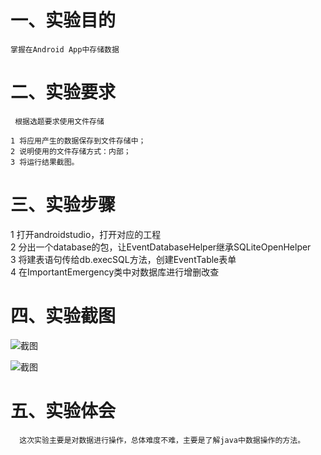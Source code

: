 # 一、实验目的
    掌握在Android App中存储数据

# 二、实验要求
    
     根据选题要求使用文件存储

    1 将应用产生的数据保存到文件存储中；
    2 说明使用的文件存储方式：内部；
    3 将运行结果截图。

    
# 三、实验步骤
  1 打开androidstudio，打开对应的工程  
  2 分出一个database的包，让EventDatabaseHelper继承SQLiteOpenHelper  
  3 将建表语句传给db.execSQL方法，创建EventTable表单  
  4 在ImportantEmergency类中对数据库进行增删改查  
  
# 四、实验截图

![截图](https://github.com/Easadon/android-labs-2018/blob/master/com1614080901110/report5Img1.jpg)

![截图](https://github.com/Easadon/android-labs-2018/blob/master/com1614080901110/report5Img2.jpg)
    

# 五、实验体会
      这次实验主要是对数据进行操作，总体难度不难，主要是了解java中数据操作的方法。
